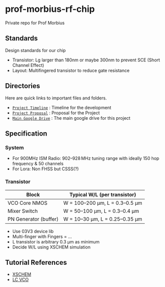 # prof-morbius-rf-chip
Private repo for Prof Morbius

## Standards
Design standards for our chip
* Transistor: Lg larger than 180nm or maybe 300nm to prevent SCE (Short Channel Effect)
* Layout: Multifingered transistor to reduce gate resistance

## Directories
Here are quick links to important files and folders.
- [`Project Timeline`]( https://docs.google.com/spreadsheets/d/1ED5GlzHhh6iyMfWsxwQK_LsvYb5z8FFv7d2K7-hli_0/edit?usp=sharing ) : Timeline for the development
- [`Project Proposal`]( https://docs.google.com/presentation/d/1d4etSCZGezYiTcyhqJMmxZKgGMZXT_DFGWo_tfqO1z0/edit?usp=sharing ) : Proposal for the Project
- [`Main Google Drive`]( https://drive.google.com/drive/folders/1l0VH1jhEloeevTNJNOWizoYGq4sh_gAN?usp=sharing ) : The main google drive for this project

## Specification
### System
* For 900MHz ISM Radio: 902–928 MHz tuning range with ideally 150 hop frequency & 50 channels
* For Lora: Non FHSS but CSSS(?)
### Transistor

| Block                 | Typical W/L (per transistor)   |
| --------------------- | ------------------------------ |
| VCO Core NMOS         | W = 100–200 µm, L = 0.3–0.5 µm |
| Mixer Switch          | W = 50–100 µm, L = 0.3–0.4 µm  |
| PN Generator (buffer) | W = 10–30 µm, L = 0.25–0.35 µm |

* Use 03V3 device lib
* Multi-finger with Fingers = ...
* L transistor is arbitrary 0.3 µm as minimum
* Decide W/L using XSCHEM simulation

## Tutorial References
* [XSCHEM](https://www.youtube.com/watch?v=MdywD87-DVg)
* [LC VCO](https://ieeexplore.ieee.org/document/10376336)
